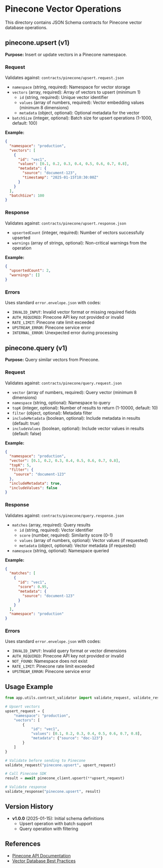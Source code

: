 # Pinecone Vector Operations

This directory contains JSON Schema contracts for Pinecone vector database operations.

## pinecone.upsert (v1)

**Purpose:** Insert or update vectors in a Pinecone namespace.

### Request

Validates against: `contracts/pinecone/upsert.request.json`

- `namespace` (string, required): Namespace for vector storage
- `vectors` (array, required): Array of vectors to upsert (minimum 1)
  - `id` (string, required): Unique vector identifier
  - `values` (array of numbers, required): Vector embedding values (minimum 8 dimensions)
  - `metadata` (object, optional): Optional metadata for the vector
- `batchSize` (integer, optional): Batch size for upsert operations (1-1000, default: 100)

**Example:**
```json
{
  "namespace": "production",
  "vectors": [
    {
      "id": "vec1",
      "values": [0.1, 0.2, 0.3, 0.4, 0.5, 0.6, 0.7, 0.8],
      "metadata": {
        "source": "document-123",
        "timestamp": "2025-01-15T10:30:00Z"
      }
    }
  ],
  "batchSize": 100
}
```

### Response

Validates against: `contracts/pinecone/upsert.response.json`

- `upsertedCount` (integer, required): Number of vectors successfully upserted
- `warnings` (array of strings, optional): Non-critical warnings from the operation

**Example:**
```json
{
  "upsertedCount": 2,
  "warnings": []
}
```

### Errors

Uses standard `error.envelope.json` with codes:
- `INVALID_INPUT`: Invalid vector format or missing required fields
- `AUTH_REQUIRED`: Pinecone API key not provided or invalid
- `RATE_LIMIT`: Pinecone rate limit exceeded
- `UPSTREAM_ERROR`: Pinecone service error
- `INTERNAL_ERROR`: Unexpected error during processing

## pinecone.query (v1)

**Purpose:** Query similar vectors from Pinecone.

### Request

Validates against: `contracts/pinecone/query.request.json`

- `vector` (array of numbers, required): Query vector (minimum 8 dimensions)
- `namespace` (string, optional): Namespace to query
- `topK` (integer, optional): Number of results to return (1-10000, default: 10)
- `filter` (object, optional): Metadata filter
- `includeMetadata` (boolean, optional): Include metadata in results (default: true)
- `includeValues` (boolean, optional): Include vector values in results (default: false)

**Example:**
```json
{
  "namespace": "production",
  "vector": [0.1, 0.2, 0.3, 0.4, 0.5, 0.6, 0.7, 0.8],
  "topK": 5,
  "filter": {
    "source": "document-123"
  },
  "includeMetadata": true,
  "includeValues": false
}
```

### Response

Validates against: `contracts/pinecone/query.response.json`

- `matches` (array, required): Query results
  - `id` (string, required): Vector identifier
  - `score` (number, required): Similarity score (0-1)
  - `values` (array of numbers, optional): Vector values (if requested)
  - `metadata` (object, optional): Vector metadata (if requested)
- `namespace` (string, optional): Namespace queried

**Example:**
```json
{
  "matches": [
    {
      "id": "vec1",
      "score": 0.95,
      "metadata": {
        "source": "document-123"
      }
    }
  ],
  "namespace": "production"
}
```

### Errors

Uses standard `error.envelope.json` with codes:
- `INVALID_INPUT`: Invalid query format or vector dimensions
- `AUTH_REQUIRED`: Pinecone API key not provided or invalid
- `NOT_FOUND`: Namespace does not exist
- `RATE_LIMIT`: Pinecone rate limit exceeded
- `UPSTREAM_ERROR`: Pinecone service error

## Usage Example

```python
from app.utils.contract_validator import validate_request, validate_response

# Upsert vectors
upsert_request = {
    "namespace": "production",
    "vectors": [
        {
            "id": "vec1",
            "values": [0.1, 0.2, 0.3, 0.4, 0.5, 0.6, 0.7, 0.8],
            "metadata": {"source": "doc-123"}
        }
    ]
}

# Validate before sending to Pinecone
validate_request("pinecone.upsert", upsert_request)

# Call Pinecone SDK
result = await pinecone_client.upsert(**upsert_request)

# Validate response
validate_response("pinecone.upsert", result)
```

## Version History

- **v1.0.0** (2025-01-15): Initial schema definitions
  - Upsert operation with batch support
  - Query operation with filtering

## References

- [Pinecone API Documentation](https://docs.pinecone.io/reference/api)
- [Vector Database Best Practices](https://www.pinecone.io/learn/vector-database/)
